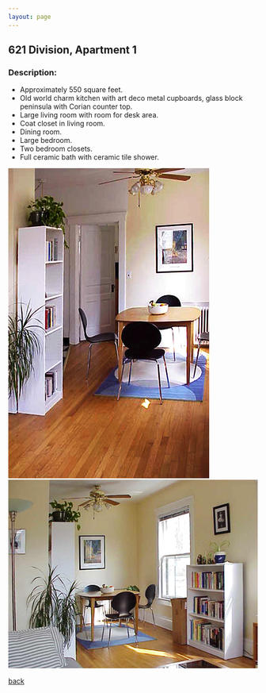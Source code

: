 ```yaml
---
layout: page
---
```


## 621 Division, Apartment 1
### Description:

* Approximately 550 square feet.
* Old world charm kitchen with art deco metal cupboards, glass block peninsula with Corian counter top.
* Large living room with room for desk area.
* Coat closet in living room.
* Dining room.
* Large bedroom.
* Two bedroom closets.
* Full ceramic bath with ceramic tile shower.

![](/assets/images/621division/621apt1pic1.jpg)
![](/assets/images/621division/621apt1pic2.jpg)

[back](/)

